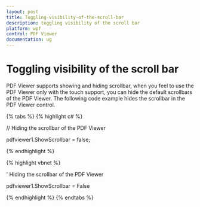 ```yaml
---
layout: post
title: Toggling-visibility-of-the-scroll-bar 
description: toggling visibility of the scroll bar 
platform: wpf
control: PDF Viewer
documentation: ug
---
```


# Toggling visibility of the scroll bar

PDF Viewer supports showing and hiding scrollbar, when you feel to use the PDF Viewer only with the touch support, you can hide the default scrollbars of the PDF Viewer. The following code example hides the scrollbar in the PDF Viewer control.

{% tabs %}
{% highlight c# %}

// Hiding the scrollbar of the PDF Viewer

pdfviewer1.ShowScrollbar = false;


{% endhighlight %}


{% highlight vbnet %}

' Hiding the scrollbar of the PDF Viewer

pdfviewer1.ShowScrollbar = False

{% endhighlight %}
{% endtabs %}
